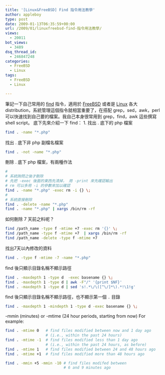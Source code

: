 ```yaml
---
title: '[Linux&FreeBSD] Find 指令用法教學'
author: appleboy
type: post
date: 2009-01-13T06:35:59+00:00
url: /2009/01/linuxfreebsd-find-指令用法教學/
views:
  - 20011
bot_views:
  - 3489
dsq_thread_id:
  - 246847248
categories:
  - FreeBSD
  - Linux
tags:
  - FreeBSD
  - Linux

---
```


筆記一下自己常用的 [find][1] 指令，適用於 [FreeBSD][2] 或者是 [Linux][3] 各大 distribution，系統管理這個指令就相當重要了，在搭配 grep，sed，awk，perl 可以快速找到自己要的檔案。我自己本身很常用到 grep，find，awk 這些撰寫 shell script。 底下先來介紹一下 find： 1. 找出 . 底下的 php 檔案

```sh
find . -name "*.php"
```

找出 . 底下非 php 副檔名檔案

```sh
find . -not -name "*.php"
```

<!--more-->

刪除 . 底下 php 檔案，有兩種作法

```sh
#
# 系統詢問之後才刪除
# 先把 -exec 後面的東西先清掉， 用 -print 來先確認輸出
# rm 可以多用 -i 的參數來加以確認
find . -name "*.php" -exec rm -i {} \;
#
# 系統直接刪除
find . -delete -name "*.php"
find . -name "*.php" | xargs /bin/rm -rf
```

如何刪除 7 天前之料呢？

```sh
find /path_name -type f -mtime +7 -exec rm '{}' \;
find /path_name -type f -mtime +7  | xargs /bin/rm -rf
find /path_name -delete -type f -mtime +7
```

找出7天以內修改的資料

```sh
find . -type f -mtime -7 -name "*.php"
```

find 後只顯示目錄名稱不顯示路徑

```sh
find . -maxdepth 1 -type d  -exec basename {} \;
find . -maxdepth 1 -type d | awk -F"/" '{print $NF}'
find . -maxdepth 1 -type d | sed 's!.*\/\([^\/]*\).*!\1!g'
```

find 後只顯示目錄名稱不顯示路徑，也不顯示第一個 `.` 目錄

```sh
find . -maxdepth 1 -mindepth 1 -type d -exec basename {} \;
```

-mmin (minutes) or -mtime (24 hour periods, starting from now) For example:

```sh
find . -mtime 0   # find files modified between now and 1 day ago
                  # (i.e., within the past 24 hours)
find . -mtime -1  # find files modified less than 1 day ago
                  # (i.e., within the past 24 hours, as before)
find . -mtime 1   # find files modified between 24 and 48 hours ago
find . -mtime +1  # find files modified more than 48 hours ago

find . -mmin +5 -mmin -10 # find files modifed between
                          # 6 and 9 minutes ago
```

[1]: https://www.geeksforgeeks.org/find-command-in-linux-with-examples/
[2]: https://www.freebsd.org/
[3]: https://en.wikipedia.org/wiki/Linux
